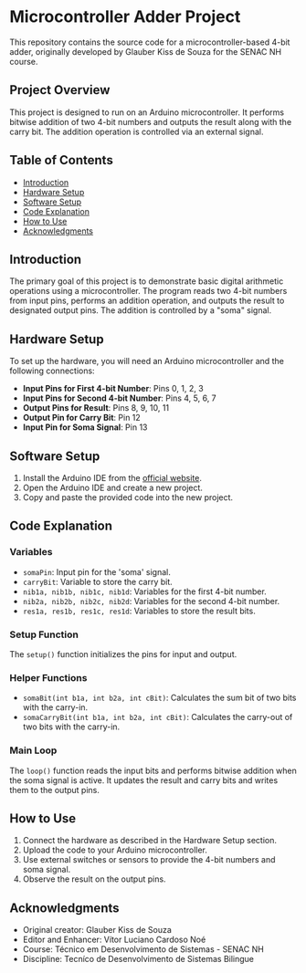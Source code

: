 # Microcontroller Adder Project

This repository contains the source code for a microcontroller-based 4-bit adder, originally developed by Glauber Kiss de Souza for the SENAC NH course.

## Project Overview

This project is designed to run on an Arduino microcontroller. It performs bitwise addition of two 4-bit numbers and outputs the result along with the carry bit. The addition operation is controlled via an external signal.

## Table of Contents

- [Introduction](#introduction)
- [Hardware Setup](#hardware-setup)
- [Software Setup](#software-setup)
- [Code Explanation](#code-explanation)
- [How to Use](#how-to-use)
- [Acknowledgments](#acknowledgments)

## Introduction

The primary goal of this project is to demonstrate basic digital arithmetic operations using a microcontroller. The program reads two 4-bit numbers from input pins, performs an addition operation, and outputs the result to designated output pins. The addition is controlled by a "soma" signal.

## Hardware Setup

To set up the hardware, you will need an Arduino microcontroller and the following connections:

- **Input Pins for First 4-bit Number**: Pins 0, 1, 2, 3
- **Input Pins for Second 4-bit Number**: Pins 4, 5, 6, 7
- **Output Pins for Result**: Pins 8, 9, 10, 11
- **Output Pin for Carry Bit**: Pin 12
- **Input Pin for Soma Signal**: Pin 13

## Software Setup

1. Install the Arduino IDE from the [official website](https://www.arduino.cc/en/software).
2. Open the Arduino IDE and create a new project.
3. Copy and paste the provided code into the new project.

## Code Explanation

### Variables

- `somaPin`: Input pin for the 'soma' signal.
- `carryBit`: Variable to store the carry bit.
- `nib1a, nib1b, nib1c, nib1d`: Variables for the first 4-bit number.
- `nib2a, nib2b, nib2c, nib2d`: Variables for the second 4-bit number.
- `res1a, res1b, res1c, res1d`: Variables to store the result bits.

### Setup Function

The `setup()` function initializes the pins for input and output.

### Helper Functions

- `somaBit(int b1a, int b2a, int cBit)`: Calculates the sum bit of two bits with the carry-in.
- `somaCarryBit(int b1a, int b2a, int cBit)`: Calculates the carry-out of two bits with the carry-in.

### Main Loop

The `loop()` function reads the input bits and performs bitwise addition when the soma signal is active. It updates the result and carry bits and writes them to the output pins.

## How to Use

1. Connect the hardware as described in the Hardware Setup section.
2. Upload the code to your Arduino microcontroller.
3. Use external switches or sensors to provide the 4-bit numbers and soma signal.
4. Observe the result on the output pins.

## Acknowledgments

- Original creator: Glauber Kiss de Souza  
- Editor and Enhancer: Vítor Luciano Cardoso Noé
- Course: Técnico em Desenvolvimento de Sistemas - SENAC NH  
- Discipline: Tecníco de Desenvolvimento de Sistemas Bilingue
